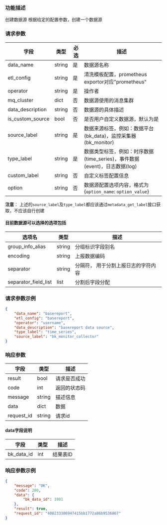 

### 功能描述

创建数据源
根据给定的配置参数，创建一个数据源


### 请求参数

| 字段           | 类型   | 必选 | 描述        |
| -------------- | ------ | ---- | ----------- |
| data_name     | string | 是   | 数据源名称 |
| etl_config | string | 是 |清洗模板配置，prometheus exportor对应"prometheus" |
| operator | string | 是 | 操作者 |
| mq_cluster | dict | 否 | 数据源使用的消息集群 |
| data_description | string | 否 | 数据源的具体描述 |
| is_custom_source | bool | 否 | 是否用户自定义数据源，默认为是 |
| source_label | string | 是 | 数据来源标签，例如：数据平台(bk_data)，监控采集器(bk_monitor) |
| type_label | string | 是 | 数据类型标签，例如：时序数据(time_series)，事件数据(event)，日志数据(log) |
| custom_label | string | 否 | 自定义标签配置信息 |
| option | string | 否 | 数据源配置选项内容，格式为{`option_name`: `option_value`} |

**注意**： 上述的`source_label`及`type_label`都应该通过`metadata_get_label`接口获取，不应该自行创建 

#### 目前数据源可以选择的选项包括

| 选项名 | 类型 | 描述 |
| -------------- | ------ | ----------- |
| group_info_alias | string | 分组标识字段别名 |
| encoding | string | 上报数据编码 |
| separator | string | 分隔符， 用于分割上报日志的字符内容 |
| separator_field_list | list | 分割后字段分配 |

### 请求参数示例

```json
{
    "data_name": "basereport",
    "etl_config": "basereport",
    "operator": "username",
    "data_description": "basereport data source",
    "type_label": "time_series",
    "source_label": "bk_monitor_collector"
}
```

### 响应参数

| 字段       | 类型   | 描述         |
| ---------- | ------ | ------------ |
| result     | bool   | 请求是否成功 |
| code       | int    | 返回的状态码 |
| message    | string | 描述信息     |
| data       | dict   | 数据         |
| request_id | string | 请求id       |

#### data字段说明

| 字段                | 类型   | 描述     |
| ------------------- | ------ | -------- |
| bk_data_id | int | 结果表ID |

### 响应参数示例

```json
{
    "message": "OK",
    "code": 200,
    "data": {
        "bk_data_id": 1001
    },
    "result": true,
    "request_id": "408233306947415bb1772a86b9536867"
}
```
